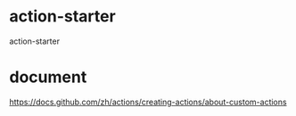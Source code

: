 # action-starter
action-starter


# document

https://docs.github.com/zh/actions/creating-actions/about-custom-actions


